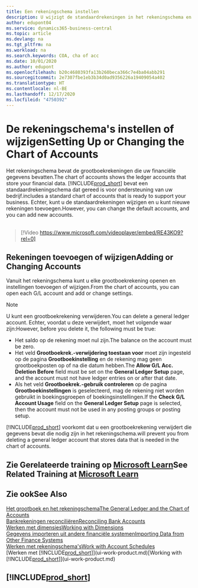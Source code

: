 ```yaml
---
title: Een rekeningschema instellen
description: U wijzigt de standaardrekeningen in het rekeningschema en u kunt nieuwe rekeningen toevoegen.
author: edupont04
ms.service: dynamics365-business-central
ms.topic: article
ms.devlang: na
ms.tgt_pltfrm: na
ms.workload: na
ms.search.keywords: COA, cha of acc
ms.date: 10/01/2020
ms.author: edupont
ms.openlocfilehash: b20c4680393fa13b260beca366c7e4ba04abb291
ms.sourcegitcommit: 2e7307fbe1eb3b34d0ad9356226a19409054a402
ms.translationtype: HT
ms.contentlocale: nl-BE
ms.lasthandoff: 12/17/2020
ms.locfileid: "4750392"
---
```

# <a name="setting-up-or-changing-the-chart-of-accounts"></a><span data-ttu-id="c9e0c-103">De rekeningschema's instellen of wijzigen</span><span class="sxs-lookup"><span data-stu-id="c9e0c-103">Setting Up or Changing the Chart of Accounts</span></span>
<span data-ttu-id="c9e0c-104">Het rekeningschema bevat de grootboekrekeningen die uw financiële gegevens bevatten.</span><span class="sxs-lookup"><span data-stu-id="c9e0c-104">The chart of accounts shows the ledger accounts that store your financial data.</span></span> [!INCLUDE[prod_short](includes/prod_short.md)] <span data-ttu-id="c9e0c-105">bevat een standaardrekeningschema dat gereed is voor ondersteuning van uw bedrijf.</span><span class="sxs-lookup"><span data-stu-id="c9e0c-105">includes a standard chart of accounts that is ready to support your business.</span></span>
<span data-ttu-id="c9e0c-106">Echter, kunt u de standaardrekeningen wijzigen en u kunt nieuwe rekeningen toevoegen.</span><span class="sxs-lookup"><span data-stu-id="c9e0c-106">However, you can change the default accounts, and you can add new accounts.</span></span>
<br><br>  

> [!Video https://www.microsoft.com/videoplayer/embed/RE43KO9?rel=0]


## <a name="adding-or-changing-accounts"></a><span data-ttu-id="c9e0c-107">Rekeningen toevoegen of wijzigen</span><span class="sxs-lookup"><span data-stu-id="c9e0c-107">Adding or Changing Accounts</span></span>
<span data-ttu-id="c9e0c-108">Vanuit het rekeningschema kunt u elke grootboekrekening openen en instellingen toevoegen of wijzigen.</span><span class="sxs-lookup"><span data-stu-id="c9e0c-108">From the chart of accounts, you can open each G/L account and add or change settings.</span></span>

> [!NOTE]  
>   <span data-ttu-id="c9e0c-109">U kunt een grootboekrekening verwijderen.</span><span class="sxs-lookup"><span data-stu-id="c9e0c-109">You can delete a general ledger account.</span></span> <span data-ttu-id="c9e0c-110">Echter, voordat u deze verwijdert, moet het volgende waar zijn:</span><span class="sxs-lookup"><span data-stu-id="c9e0c-110">However, before you delete it, the following must be true:</span></span>  
>  
>   * <span data-ttu-id="c9e0c-111">Het saldo op de rekening moet nul zijn.</span><span class="sxs-lookup"><span data-stu-id="c9e0c-111">The balance on the account must be zero.</span></span>  
>   * <span data-ttu-id="c9e0c-112">Het veld **Grootboekrek.-verwijdering toestaan voor** moet zijn ingesteld op de pagina **Grootboekinstelling** en de rekening mag geen grootboekposten op of na die datum hebben.</span><span class="sxs-lookup"><span data-stu-id="c9e0c-112">The **Allow G/L Acc. Deletion Before** field must be set on the **General Ledger Setup** page, and the account must not have ledger entries on or after that date.</span></span>  
>   * <span data-ttu-id="c9e0c-113">Als het veld **Grootboekrek.-gebruik controleren** op de pagina **Grootboekinstellingen** is geselecteerd, mag de rekening niet worden gebruikt in boekingsgroepen of boekingsinstellingen.</span><span class="sxs-lookup"><span data-stu-id="c9e0c-113">If the **Check G/L Account Usage** field on the **General Ledger Setup** page is selected, then the account must not be used in any posting groups or posting setup.</span></span>  

[!INCLUDE[prod_short](includes/prod_short.md)] <span data-ttu-id="c9e0c-114">voorkomt dat u een grootboekrekening verwijdert die gegevens bevat die nodig zijn in het rekeningschema.</span><span class="sxs-lookup"><span data-stu-id="c9e0c-114">will prevent you from deleting a general ledger account that stores data that is needed in the chart of accounts.</span></span>  

## <a name="see-related-training-at-microsoft-learn"></a><span data-ttu-id="c9e0c-115">Zie Gerelateerde training op [Microsoft Learn](/learn/modules/chart-accounts-dynamics-365-business-central/index)</span><span class="sxs-lookup"><span data-stu-id="c9e0c-115">See Related Training at [Microsoft Learn](/learn/modules/chart-accounts-dynamics-365-business-central/index)</span></span>

## <a name="see-also"></a><span data-ttu-id="c9e0c-116">Zie ook</span><span class="sxs-lookup"><span data-stu-id="c9e0c-116">See Also</span></span>
[<span data-ttu-id="c9e0c-117">Het grootboek en het rekeningschema</span><span class="sxs-lookup"><span data-stu-id="c9e0c-117">The General Ledger and the Chart of Accounts</span></span>](finance-general-ledger.md)  
[<span data-ttu-id="c9e0c-118">Bankrekeningen reconciliëren</span><span class="sxs-lookup"><span data-stu-id="c9e0c-118">Reconciling Bank Accounts</span></span>](bank-manage-bank-accounts.md)  
[<span data-ttu-id="c9e0c-119">Werken met dimensies</span><span class="sxs-lookup"><span data-stu-id="c9e0c-119">Working with Dimensions</span></span>](finance-dimensions.md)  
[<span data-ttu-id="c9e0c-120">Gegevens importeren uit andere financiële systemen</span><span class="sxs-lookup"><span data-stu-id="c9e0c-120">Importing Data from Other Finance Systems</span></span>](across-import-data-configuration-packages.md)  
[<span data-ttu-id="c9e0c-121">Werken met rekeningschema's</span><span class="sxs-lookup"><span data-stu-id="c9e0c-121">Work with Account Schedules</span></span>](bi-how-work-account-schedule.md)  
<span data-ttu-id="c9e0c-122">[Werken met [!INCLUDE[prod_short](includes/prod_short.md)]](ui-work-product.md)</span><span class="sxs-lookup"><span data-stu-id="c9e0c-122">[Working with [!INCLUDE[prod_short](includes/prod_short.md)]](ui-work-product.md)</span></span>  

## [!INCLUDE[prod_short](includes/free_trial_md.md)]
